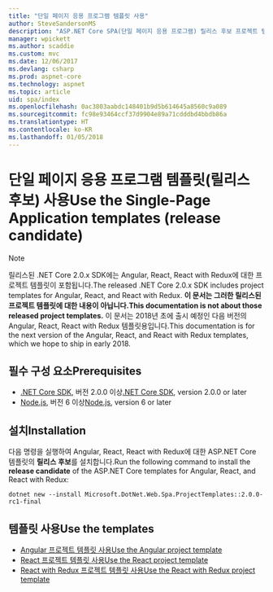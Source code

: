 ```yaml
---
title: "단일 페이지 응용 프로그램 템플릿 사용"
author: SteveSandersonMS
description: "ASP.NET Core SPA(단일 페이지 응용 프로그램) 릴리스 후보 프로젝트 템플릿을 설치하고 시작하는 방법에 대해 알아봅니다."
manager: wpickett
ms.author: scaddie
ms.custom: mvc
ms.date: 12/06/2017
ms.devlang: csharp
ms.prod: aspnet-core
ms.technology: aspnet
ms.topic: article
uid: spa/index
ms.openlocfilehash: 0ac3803aabdc148401b9d5b614645a8560c9a089
ms.sourcegitcommit: fc98e93464ccf37d9904e89a71cdddbd4bbdb86a
ms.translationtype: HT
ms.contentlocale: ko-KR
ms.lasthandoff: 01/05/2018
---
```

# <a name="use-the-single-page-application-templates-release-candidate"></a><span data-ttu-id="00011-103">단일 페이지 응용 프로그램 템플릿(릴리스 후보) 사용</span><span class="sxs-lookup"><span data-stu-id="00011-103">Use the Single-Page Application templates (release candidate)</span></span>

> [!NOTE]
> <span data-ttu-id="00011-104">릴리스된 .NET Core 2.0.x SDK에는 Angular, React, React with Redux에 대한 프로젝트 템플릿이 포함됩니다.</span><span class="sxs-lookup"><span data-stu-id="00011-104">The released .NET Core 2.0.x SDK includes project templates for Angular, React, and React with Redux.</span></span> <span data-ttu-id="00011-105">**이 문서는 그러한 릴리스된 프로젝트 템플릿에 대한 내용이 아닙니다.**</span><span class="sxs-lookup"><span data-stu-id="00011-105">**This documentation is not about those released project templates.**</span></span> <span data-ttu-id="00011-106">이 문서는 2018년 초에 출시 예정인 다음 버전의 Angular, React, React with Redux 템플릿용입니다.</span><span class="sxs-lookup"><span data-stu-id="00011-106">This documentation is for the next version of the Angular, React, and React with Redux templates, which we hope to ship in early 2018.</span></span>

## <a name="prerequisites"></a><span data-ttu-id="00011-107">필수 구성 요소</span><span class="sxs-lookup"><span data-stu-id="00011-107">Prerequisites</span></span>

* <span data-ttu-id="00011-108">[.NET Core SDK](https://www.microsoft.com/net/download), 버전 2.0.0 이상</span><span class="sxs-lookup"><span data-stu-id="00011-108">[.NET Core SDK](https://www.microsoft.com/net/download), version 2.0.0 or later</span></span>
* <span data-ttu-id="00011-109">[Node.js](https://nodejs.org), 버전 6 이상</span><span class="sxs-lookup"><span data-stu-id="00011-109">[Node.js](https://nodejs.org), version 6 or later</span></span>

## <a name="installation"></a><span data-ttu-id="00011-110">설치</span><span class="sxs-lookup"><span data-stu-id="00011-110">Installation</span></span>

<span data-ttu-id="00011-111">다음 명령을 실행하여 Angular, React, React with Redux에 대한 ASP.NET Core 템플릿의 **릴리스 후보**를 설치합니다.</span><span class="sxs-lookup"><span data-stu-id="00011-111">Run the following command to install the **release candidate** of the ASP.NET Core templates for Angular, React, and React with Redux:</span></span>

```console
dotnet new --install Microsoft.DotNet.Web.Spa.ProjectTemplates::2.0.0-rc1-final
```

## <a name="use-the-templates"></a><span data-ttu-id="00011-112">템플릿 사용</span><span class="sxs-lookup"><span data-stu-id="00011-112">Use the templates</span></span>

- [<span data-ttu-id="00011-113">Angular 프로젝트 템플릿 사용</span><span class="sxs-lookup"><span data-stu-id="00011-113">Use the Angular project template</span></span>](xref:spa/angular)
- [<span data-ttu-id="00011-114">React 프로젝트 템플릿 사용</span><span class="sxs-lookup"><span data-stu-id="00011-114">Use the React project template</span></span>](xref:spa/react)
- [<span data-ttu-id="00011-115">React with Redux 프로젝트 템플릿 사용</span><span class="sxs-lookup"><span data-stu-id="00011-115">Use the React with Redux project template</span></span>](xref:spa/react-with-redux)
